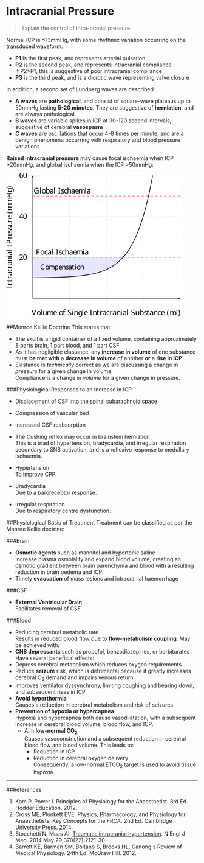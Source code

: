 # Intracranial Pressure
> Explain the control of intra-cranial pressure

Normal ICP is ≤13mmHg, with some rhythmic variation occurring on the transduced waveform:
* **P1** is the first peak, and represents arterial pulsation
* **P2** is the second peak, and represents intracranial compliance  
If P2>P1, this is suggestive of poor intracranial compliance
* **P3** is the third peak, and is a dicrotic wave representing valve closure

In addition, a second set of Lundberg waves are described:
* **A waves** are **pathological**, and consist of square-wave plateaus up to 50mmHg lasting **5-20 minutes**. They are suggestive of **herniation**, and are always pathological.
* **B waves** are variable spikes in ICP at 30-120 second intervals, suggestive of cerebral **vasospasm**
* **C waves** are oscillations that occur 4-8 times per minute, and are a benign phenomena occurring with respiratory and blood pressure variations

**Raised intracranial pressure** may cause focal ischaemia when ICP >20mmHg, and global ischaemia when the ICP >50mmHg:

<img src="resources\monroe-kellie.svg">


##Monroe Kellie Doctrine
This states that:
* The skull is a rigid container of a fixed volume, containing approximately 8 parts brain, 1 part blood, and 1 part CSF
* As it has negligible elastance, any **increase in volume** of one substance must **be met with** a **decrease in volume** of another **or** a **rise in ICP**
 * Elastance is *technically* correct as we are discussing a change in *pressure* for a given change in volume  
 Compliance is a change in *volume* for a given change in pressure.


###Physiological Responses to an Increase in ICP
* Displacement of CSF into the spinal subarachnoid space
* Compression of vascular bed
* Increased CSF reabsorption


* The Cushing reflex may occur in brainstem herniation  
This is a triad of hypertension, bradycardia, and irregular respiration secondary to SNS activation, and is a reflexive response to medullary ischaemia.
 * Hypertension  
 To improve CPP.
 * Bradycardia  
 Due to a baroreceptor response.
 * Irregular respiration  
 Due to respiratory centre dysfunction.



##Physiological Basis of Treatment
Treatment can be classified as per the Monroe Kellie doctrine:

###Brain
* **Osmotic agents** such as mannitol and hypertonic saline  
Increase plasma osmolality and expand blood volume, creating an osmotic gradient between brain parenchyma and blood with a resulting reduction in brain oedema and ICP.
* Timely **evacuation** of mass lesions and intracranial haemorrhage

###CSF
* **External Ventricular Drain**  
Facilitates removal of CSF.

###Blood
* Reducing cerebral metabolic rate  
Results in reduced blood flow due to **flow-metabolism coupling**. May be achieved with:
 * **CNS depressants** such as propofol, benzodiazepines, or barbiturates  
 Have several beneficial effects:
  * Depress cerebral metabolism which reduces oxygen requirements
  * Reduce **seizure** risk, which is detrimental because it greatly increases cerebral O<sub>2</sub> demand and impairs venous return
  * Improves ventilator dyssynchrony, limiting coughing and bearing down, and subsequent rises in ICP
 * **Avoid hyperthermia**  
 Causes a reduction in cerebral metabolism and risk of seizures. 
 * **Prevention of hypoxia or hypercapnea**  
  Hypoxia and hypercapnea both cause vasodilatation, with a subsequent increase in cerebral blood volume, blood flow, and ICP.
   * Aim **low-normal CO<sub>2</sub>**  
   Causes vasoconstriction and a subsequent reduction in cerebral blood flow and blood volume. This leads to:
     * Reduction in ICP
     * Reduction in cerebral oxygen delivery  
    Consequently, a low-normal ETCO<sub>2</sub> target is used to avoid tissue hypoxia.


---
##References
1. Kam P, Power I. Principles of Physiology for the Anaesthetist. 3rd Ed. Hodder Education. 2012.
2. Cross ME, Plunkett EVE. Physics, Pharmacology, and Physiology for Anaesthetists: Key Concepts for the FRCA. 2nd Ed. Cambridge University Press. 2014.
3. Stocchetti N, Maas AI. [Traumatic intracranial hypertension](http://www.nejm.org/doi/full/10.1056/NEJMra1208708). N Engl J Med. 2014
May 29;370(22):2121-30. 
4. Barrett KE, Barman SM, Boitano S, Brooks HL. Ganong's Review of Medical Physiology. 24th Ed. McGraw Hill. 2012.
